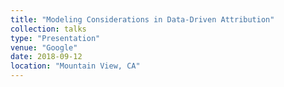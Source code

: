 ```yaml
---
title: "Modeling Considerations in Data-Driven Attribution"
collection: talks
type: "Presentation"
venue: "Google"
date: 2018-09-12
location: "Mountain View, CA"
---
```

